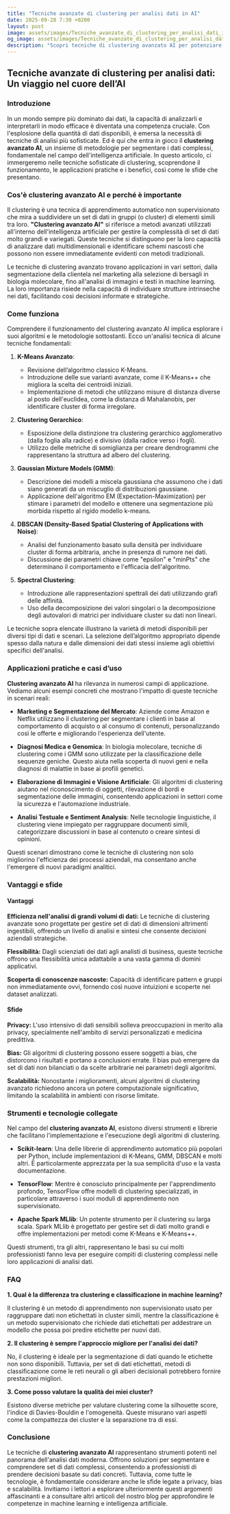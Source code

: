 ```yaml
---
title: "Tecniche avanzate di clustering per analisi dati in AI"
date: 2025-09-28 7:30 +0200
layout: post
image: assets/images/Tecniche_avanzate_di_clustering_per_analisi_dati_in_AI.jpg
og_image: assets/images/Tecniche_avanzate_di_clustering_per_analisi_dati_in_AI.jpg
description: "Scopri tecniche di clustering avanzato AI per potenziare la tua analisi dati e segmentazione con soluzioni innovative di machine learning."
---
```


## Tecniche avanzate di clustering per analisi dati: Un viaggio nel cuore dell’AI

### Introduzione

In un mondo sempre più dominato dai dati, la capacità di analizzarli e interpretarli in modo efficace è diventata una competenza cruciale. Con l'esplosione della quantità di dati disponibili, è emersa la necessità di tecniche di analisi più sofisticate. Ed è qui che entra in gioco il **clustering avanzato AI**, un insieme di metodologie per segmentare i dati complessi, fondamentale nel campo dell'intelligenza artificiale. In questo articolo, ci immergeremo nelle tecniche sofisticate di clustering, scoprendone il funzionamento, le applicazioni pratiche e i benefici, così come le sfide che presentano.

### Cos'è clustering avanzato AI e perché è importante

Il clustering è una tecnica di apprendimento automatico non supervisionato che mira a suddividere un set di dati in gruppi (o cluster) di elementi simili tra loro. **"Clustering avanzato AI"** si riferisce a metodi avanzati utilizzati all'interno dell'intelligenza artificiale per gestire la complessità di set di dati molto grandi e variegati. Queste tecniche si distinguono per la loro capacità di analizzare dati multidimensionali e identificare schemi nascosti che possono non essere immediatamente evidenti con metodi tradizionali.

Le tecniche di clustering avanzato trovano applicazioni in vari settori, dalla segmentazione della clientela nel marketing alla selezione di bersagli in biologia molecolare, fino all'analisi di immagini e testi in machine learning. La loro importanza risiede nella capacità di individuare strutture intrinseche nei dati, facilitando così decisioni informate e strategiche.

### Come funziona

Comprendere il funzionamento del clustering avanzato AI implica esplorare i suoi algoritmi e le metodologie sottostanti. Ecco un'analisi tecnica di alcune tecniche fondamentali:

1. **K-Means Avanzato**:
   - Revisione dell’algoritmo classico K-Means.
   - Introduzione delle sue varianti avanzate, come il K-Means++ che migliora la scelta dei centroidi iniziali.
   - Implementazione di metodi che utilizzano misure di distanza diverse al posto dell'euclidea, come la distanza di Mahalanobis, per identificare cluster di forma irregolare.

2. **Clustering Gerarchico**:
   - Esposizione della distinzione tra clustering gerarchico agglomerativo (dalla foglia alla radice) e divisivo (dalla radice verso i fogli).
   - Utilizzo delle metriche di somiglianza per creare dendrogrammi che rappresentano la struttura ad albero del clustering.

3. **Gaussian Mixture Models (GMM)**:
   - Descrizione dei modelli a miscela gaussiana che assumono che i dati siano generati da un miscuglio di distribuzioni gaussiane.
   - Applicazione dell'algoritmo EM (Expectation-Maximization) per stimare i parametri del modello e ottenere una segmentazione più morbida rispetto al rigido modello k-means.

4. **DBSCAN (Density-Based Spatial Clustering of Applications with Noise)**:
   - Analisi del funzionamento basato sulla densità per individuare cluster di forma arbitraria, anche in presenza di rumore nei dati.
   - Discussione dei parametri chiave come "epsilon" e "minPts" che determinano il comportamento e l'efficacia dell'algoritmo.

5. **Spectral Clustering**:
   - Introduzione alle rappresentazioni spettrali dei dati utilizzando grafi delle affinità.
   - Uso della decomposizione dei valori singolari o la decomposizione degli autovalori di matrici per individuare cluster su dati non lineari.

Le tecniche sopra elencate illustrano la varietà di metodi disponibili per diversi tipi di dati e scenari. La selezione dell’algoritmo appropriato dipende spesso dalla natura e dalle dimensioni dei dati stessi insieme agli obiettivi specifici dell'analisi.

### Applicazioni pratiche e casi d’uso

**Clustering avanzato AI** ha rilevanza in numerosi campi di applicazione. Vediamo alcuni esempi concreti che mostrano l'impatto di queste tecniche in scenari reali:

- **Marketing e Segmentazione del Mercato**:
  Aziende come Amazon e Netflix utilizzano il clustering per segmentare i clienti in base al comportamento di acquisto o al consumo di contenuti, personalizzando così le offerte e migliorando l'esperienza dell'utente.

- **Diagnosi Medica e Genomica**:
  In biologia molecolare, tecniche di clustering come i GMM sono utilizzate per la classificazione delle sequenze geniche. Questo aiuta nella scoperta di nuovi geni e nella diagnosi di malattie in base ai profili genetici.

- **Elaborazione di Immagini e Visione Artificiale**:
  Gli algoritmi di clustering aiutano nel riconoscimento di oggetti, rilevazione di bordi e segmentazione delle immagini, consentendo applicazioni in settori come la sicurezza e l'automazione industriale.

- **Analisi Testuale e Sentiment Analysis**:
  Nelle tecnologie linguistiche, il clustering viene impiegato per raggruppare documenti simili, categorizzare discussioni in base al contenuto o creare sintesi di opinioni.

Questi scenari dimostrano come le tecniche di clustering non solo migliorino l'efficienza dei processi aziendali, ma consentano anche l'emergere di nuovi paradigmi analitici.

### Vantaggi e sfide

#### Vantaggi

**Efficienza nell'analisi di grandi volumi di dati:**
Le tecniche di clustering avanzate sono progettate per gestire set di dati di dimensioni altrimenti ingestibili, offrendo un livello di analisi e sintesi che consente decisioni aziendali strategiche.

**Flessibilità:**
Dagli scienziati dei dati agli analisti di business, queste tecniche offrono una flessibilità unica adattabile a una vasta gamma di domini applicativi.

**Scoperta di conoscenze nascoste:**
Capacità di identificare pattern e gruppi non immediatamente ovvi, fornendo così nuove intuizioni e scoperte nei dataset analizzati.

#### Sfide

**Privacy:**
L'uso intensivo di dati sensibili solleva preoccupazioni in merito alla privacy, specialmente nell'ambito di servizi personalizzati e medicina predittiva.

**Bias:**
Gli algoritmi di clustering possono essere soggetti a bias, che distorcono i risultati e portano a conclusioni errate. Il bias può emergere da set di dati non bilanciati o da scelte arbitrarie nei parametri degli algoritmi.

**Scalabilità:**
Nonostante i miglioramenti, alcuni algoritmi di clustering avanzato richiedono ancora un potere computazionale significativo, limitando la scalabilità in ambienti con risorse limitate.

### Strumenti e tecnologie collegate

Nel campo del **clustering avanzato AI**, esistono diversi strumenti e librerie che facilitano l'implementazione e l'esecuzione degli algoritmi di clustering.

- **Scikit-learn**:
  Una delle librerie di apprendimento automatico più popolari per Python, include implementazioni di K-Means, GMM, DBSCAN e molti altri. È particolarmente apprezzata per la sua semplicità d'uso e la vasta documentazione.

- **TensorFlow**:
  Mentre è conosciuto principalmente per l'apprendimento profondo, TensorFlow offre modelli di clustering specializzati, in particolare attraverso i suoi moduli di apprendimento non supervisionato.

- **Apache Spark MLlib**:
  Un potente strumento per il clustering su larga scala. Spark MLlib è progettato per gestire set di dati molto grandi e offre implementazioni per metodi come K-Means e K-Means++.

Questi strumenti, tra gli altri, rappresentano le basi su cui molti professionisti fanno leva per eseguire compiti di clustering complessi nelle loro applicazioni di analisi dati.

### FAQ

**1. Qual è la differenza tra clustering e classificazione in machine learning?**

Il clustering è un metodo di apprendimento non supervisionato usato per raggruppare dati non etichettati in cluster simili, mentre la classificazione è un metodo supervisionato che richiede dati etichettati per addestrare un modello che possa poi predire etichette per nuovi dati.

**2. Il clustering è sempre l'approccio migliore per l'analisi dei dati?**

No, il clustering è ideale per la segmentazione di dati quando le etichette non sono disponibili. Tuttavia, per set di dati etichettati, metodi di classificazione come le reti neurali o gli alberi decisionali potrebbero fornire prestazioni migliori.

**3. Come posso valutare la qualità dei miei cluster?**

Esistono diverse metriche per valutare clustering come la silhouette score, l'indice di Davies-Bouldin e l'omogeneità. Queste misurano vari aspetti come la compattezza dei cluster e la separazione tra di essi.

### Conclusione

Le tecniche di **clustering avanzato AI** rappresentano strumenti potenti nel panorama dell'analisi dati moderna. Offrono soluzioni per segmentare e comprendere set di dati complessi, consentendo a professionisti di prendere decisioni basate su dati concreti. Tuttavia, come tutte le tecnologie, è fondamentale considerare anche le sfide legate a privacy, bias e scalabilità. Invitiamo i lettori a esplorare ulteriormente questi argomenti affascinanti e a consultare altri articoli del nostro blog per approfondire le competenze in machine learning e intelligenza artificiale.